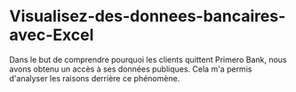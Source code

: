 # Visualisez-des-donnees-bancaires-avec-Excel
Dans le but de comprendre pourquoi les clients quittent Primero Bank, nous avons obtenu un accès à ses données publiques. 
Cela m'a permis d'analyser les raisons derrière ce phénomène.
